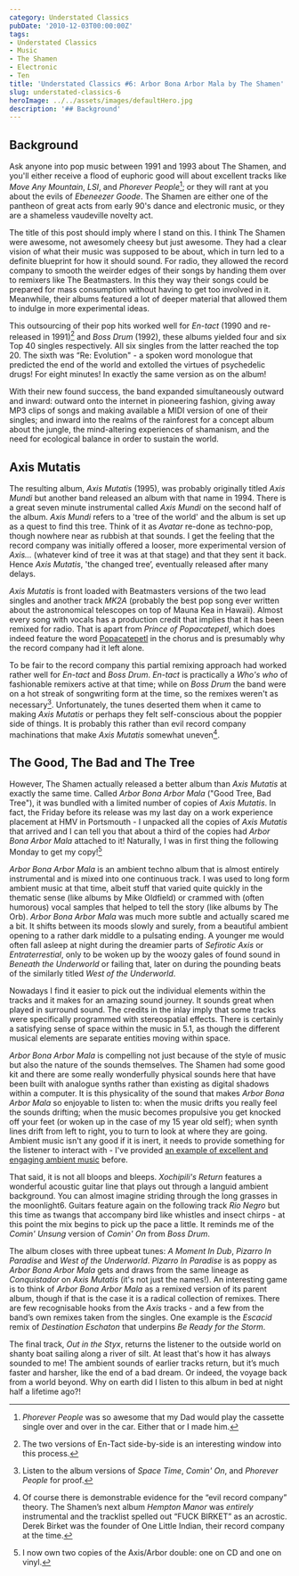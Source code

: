 ```yaml
---
category: Understated Classics
pubDate: '2010-12-03T00:00:00Z'
tags:
- Understated Classics
- Music
- The Shamen
- Electronic
- Ten
title: 'Understated Classics #6: Arbor Bona Arbor Mala by The Shamen'
slug: understated-classics-6
heroImage: ../../assets/images/defaultHero.jpg
description: '## Background'
---
```

## Background

Ask anyone into pop music between 1991 and 1993 about The Shamen, and you'll either receive a flood of euphoric good will about excellent tracks like _Move Any Mountain_, _LSI_, and _Phorever People_[^1]; or they will rant at you about the evils of _Ebeneezer Goode_. The Shamen are either one of the pantheon of great acts from early 90's dance and electronic music, or they are a shameless vaudeville novelty act.

The title of this post should imply where I stand on this. I think The Shamen were awesome, not awesomely cheesy but just awesome. They had a clear vision of what their music was supposed to be about, which in turn led to a definite blueprint for how it should sound. For radio, they allowed the record company to smooth the weirder edges of their songs by handing them over to remixers like The Beatmasters. In this they way their songs could be prepared for mass consumption without having to get too involved in it. Meanwhile, their albums featured a lot of deeper material that allowed them to indulge in more experimental ideas.

This outsourcing of their pop hits worked well for _En-tact_ (1990 and re-released in 1991)[^2] and _Boss Drum_ (1992), these albums yielded four and six Top 40 singles respectively. All six singles from the latter reached the top 20. The sixth was “Re: Evolution" - a spoken word monologue that predicted the end of the world and extolled the virtues of psychedelic drugs! For eight minutes! In exactly the same version as on the album!

With their new found success, the band expanded simultaneously outward and inward: outward onto the internet in pioneering fashion, giving away MP3 clips of songs and making available a MIDI version of one of their singles; and inward into the realms of the rainforest for a concept album about the jungle, the mind-altering experiences of shamanism, and the need for ecological balance in order to sustain the world.

## Axis Mutatis

The resulting album, _Axis Mutatis_ (1995), was probably originally titled _Axis Mundi_ but another band released an album with that name in 1994. There is a great seven minute instrumental called _Axis Mundi_ on the second half of the album. _Axis Mundi_ refers to a 'tree of the world' and the album is set up as a quest to find this tree. Think of it as _Avatar_ re-done as techno-pop, though nowhere near as rubbish at that sounds. I get the feeling that the record company was initially offered a looser, more experimental version of _Axis…_ (whatever kind of tree it was at that stage) and that they sent it back. Hence _Axis Mutatis_, 'the changed tree’, eventually released after many delays.

_Axis Mutatis_ is front loaded with Beatmasters versions of the two lead singles and another track _MK2A_ (probably the best pop song ever written about the astronomical telescopes on top of Mauna Kea in Hawaii). Almost every song with vocals has a production credit that implies that it has been remixed for radio. That is apart from _Prince of Popacatepetl_, which does indeed feature the word [Popacatepetl](http://en.wikipedia.org/wiki/Popocatepetl) in the chorus and is presumably why the record company had it left alone.

To be fair to the record company this partial remixing approach had worked rather well for _En-tact_ and _Boss Drum_. _En-tact_ is practically a _Who's who_ of fashionable remixers active at that time; while on _Boss Drum_ the band were on a hot streak of songwriting form at the time, so the remixes weren't as necessary[^3]. Unfortunately, the tunes deserted them when it came to making _Axis Mutatis_ or perhaps they felt self-conscious about the poppier side of things. It is probably this rather than evil record company machinations that make _Axis Mutatis_ somewhat uneven[^4].

## The Good, The Bad and The Tree

However, The Shamen actually released a better album than _Axis Mutatis_ at exactly the same time. Called _Arbor Bona Arbor Mala_ ("Good Tree, Bad Tree"), it was bundled with a limited number of copies of _Axis Mutatis_. In fact, the Friday before its release was my last day on a work experience placement at HMV in Portsmouth - I unpacked all the copies of _Axis Mutatis_ that arrived and I can tell you that about a third of the copies had _Arbor Bona Arbor Mala_ attached to it! Naturally, I was in first thing the following Monday to get my copy![^5]

_Arbor Bona Arbor Mala_ is an ambient techno album that is almost entirely instrumental and is mixed into one continuous track. I was used to long form ambient music at that time, albeit stuff that varied quite quickly in the thematic sense (like albums by Mike Oldfield) or crammed with (often humorous) vocal samples that helped to tell the story (like albums by The Orb). _Arbor Bona Arbor Mala_ was much more subtle and actually scared me a bit. It shifts between its moods slowly and surely, from a beautiful ambient opening to a rather dark middle to a pulsating ending. A younger me would often fall asleep at night during the dreamier parts of _Sefirotic Axis_ or _Entraterrestial_, only to be woken up by the woozy gales of found sound in _Beneath the Underworld_ or failing that, later on during the pounding beats of the similarly titled _West of the Underworld_.

Nowadays I find it easier to pick out the individual elements within the tracks and it makes for an amazing sound journey. It sounds great when played in surround sound. The credits in the inlay imply that some tracks were specifically programmed with stereospatial effects. There is certainly a satisfying sense of space within the music in 5.1, as though the different musical elements are separate entities moving within space.

_Arbor Bona Arbor Mala_ is compelling not just because of the style of music but also the nature of the sounds themselves. The Shamen had some good kit and there are some really wonderfully physical sounds here that have been built with analogue synths rather than existing as digital shadows within a computer. It is this physicality of the sound that makes _Arbor Bona Arbor Mala_ so enjoyable to listen to: when the music drifts you really feel the sounds drifting; when the music becomes propulsive you get knocked off your feet (or woken up in the case of my 15 year old self); when synth lines drift from left to right, you to turn to look at where they are going. Ambient music isn't any good if it is inert, it needs to provide something for the listener to interact with - I've provided [an example of excellent and engaging ambient music](uc4) before.

That said, it is not all bloops and bleeps. _Xochipili's Return_ features a wonderful acoustic guitar line that plays out through a languid ambient background. You can almost imagine striding through the long grasses in the moonlight6. Guitars feature again on the following track _Rio Negro_ but this time as twangs that accompany bird like whistles and insect chirps - at this point the mix begins to pick up the pace a little. It reminds me of the _Comin' Unsung_ version of _Comin' On_ from _Boss Drum_.

The album closes with three upbeat tunes: _A Moment In Dub_, _Pizarro In Paradise_ and _West of the Underworld_. _Pizarro In Paradise_ is as poppy as _Arbor Bona Arbor Mala_ gets and draws from the same lineage as _Conquistador_ on _Axis Mutatis_ (it's not just the names!). An interesting game is to think of _Arbor Bona Arbor Mala_ as a remixed version of its parent album, though if that is the case it is a radical collection of remixes. There are few recognisable hooks from the _Axis_ tracks - and a few from the band’s own remixes taken from the singles. One example is the _Escacid_ remix of _Destination Eschaton_ that underpins _Be Ready for the Storm_.

The final track, _Out in the Styx_, returns the listener to the outside world on shanty boat sailing along a river of silt. At least that's how it has always sounded to me! The ambient sounds of earlier tracks return, but it’s much faster and harsher, like the end of a bad dream. Or indeed, the voyage back from a world beyond. Why on earth did I listen to this album in bed at night half a lifetime ago?!

[^1]: _Phorever People_ was so awesome that my Dad would play the cassette single over and over in the car. Either that or I made him.
[^2]: The two versions of En-Tact side-by-side is an interesting window into this process.
[^3]: Listen to the album versions of _Space Time_, _Comin' On_, and _Phorever People_ for proof.
[^4]: Of course there is demonstrable evidence for the “evil record company” theory. The Shamen’s next album _Hempton Manor_ was _entirely_ instrumental and the tracklist spelled out “FUCK BIRKET” as an acrostic. Derek Birket was the founder of One Little Indian, their record company at the time.
[^5]: I now own two copies of the Axis/Arbor double: one on CD and one on vinyl.